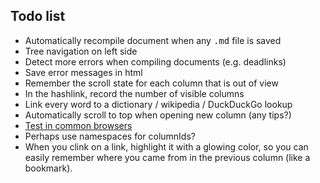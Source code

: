 Todo list
---------

* Automatically recompile document when any <tt>.md</tt> file is saved
* Tree navigation on left side
* Detect more errors when compiling documents (e.g. deadlinks)
* Save error messages in html
* Remember the scroll state for each column that is out of view
* In the hashlink, record the number of visible columns
* Link every word to a dictionary / wikipedia / DuckDuckGo lookup
* Automatically scroll to top when opening new column (any tips?)
* [Test in common browsers](##todo_browsers)
* Perhaps use namespaces for columnIds?
* When you clink on a link, highlight it with a glowing color, so you can easily remember where you came from in the previous column (like a bookmark).